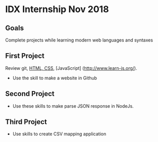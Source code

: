 # IDX Internship Nov 2018

## Goals
Complete projects while learning modern web languages and syntaxes

## First Project

Review git, [HTML, CSS](http://marksheet.io), [JavaScript] (http://www.learn-js.org/).
* Use the skill to make a website in Github

## Second Project
* Use these skills to make parse JSON response in NodeJs.

## Third Project
* Use skills to create CSV mapping application
